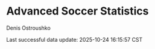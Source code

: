 # Advanced Soccer Statistics
Denis Ostroushko

<!-- gfm -->

Last successful data update: 2025-10-24 16:15:57 CST
